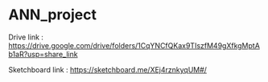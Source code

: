 # ANN_project


Drive link : https://drive.google.com/drive/folders/1CqYNCfQKax9TIszfM49gXfkgMptAb1aR?usp=share_link

Sketchboard link : https://sketchboard.me/XEj4rznkyqUM#/

